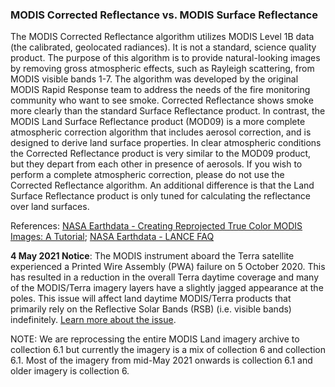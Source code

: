 ### MODIS Corrected Reflectance vs. MODIS Surface Reflectance
The MODIS Corrected Reflectance algorithm utilizes MODIS Level 1B data (the calibrated, geolocated radiances). It is not a standard, science quality product. The purpose of this algorithm is to provide natural-looking images by removing gross atmospheric effects, such as Rayleigh scattering, from MODIS visible bands 1-7. The algorithm was developed by the original MODIS Rapid Response team to address the needs of the fire monitoring community who want to see smoke. Corrected Reflectance shows smoke more clearly than the standard Surface Reflectance product. In contrast, the MODIS Land Surface Reflectance product (MOD09) is a more complete atmospheric correction algorithm that includes aerosol correction, and is designed to derive land surface properties. In clear atmospheric conditions the Corrected Reflectance product is very similar to the MOD09 product, but they depart from each other in presence of aerosols. If you wish to perform a complete atmospheric correction, please do not use the Corrected Reflectance algorithm. An additional difference is that the Land Surface Reflectance product is only tuned for calculating the reflectance over land surfaces.

References: [NASA Earthdata - Creating Reprojected True Color MODIS Images: A Tutorial](https://earthdata.nasa.gov/files/MODIS_True_Color.pdf); [NASA Earthdata - LANCE FAQ](https://earthdata.nasa.gov/faq/lance-faq#ed-CRvsSR)

**4 May 2021 Notice**: The MODIS instrument aboard the Terra satellite experienced a Printed Wire Assembly (PWA) failure on 5 October 2020. This has resulted in a reduction in the overall Terra daytime coverage and many of the MODIS/Terra imagery layers have a slightly jagged appearance at the poles. This issue will affect land daytime MODIS/Terra products that primarily rely on the Reflective Solar Bands (RSB) (i.e. visible bands) indefinitely. [Learn more about the issue](https://landweb.modaps.eosdis.nasa.gov/cgi-bin/QA_WWW/displayCase.cgi?esdt=MOD&caseNum=PM_MOD_20280&caseLocation=cases_data&type=C6).

NOTE: We are reprocessing the entire MODIS Land imagery archive to collection 6.1 but currently the imagery is a mix of collection 6 and collection 6.1. Most of the imagery from mid-May 2021 onwards is collection 6.1 and older imagery is collection 6.